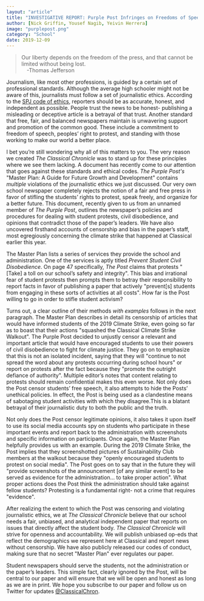 ```yaml
---
layout: "article"
title: "INVESTIGATIVE REPORT: Purple Post Infringes on Freedoms of Speech and Peaceful Assembly"
author: [Nick Griffin, Yousef Nagib, Yeivin Herrera]
image: "purplepost.png"
category: "School"
date: 2019-12-09
---
```


> Our liberty depends on the freedom of the press, and that cannot be limited without being lost.  
> &emsp;-Thomas Jefferson

Journalism, like most other professions, is guided by a certain set of professional standards. Although the average high schooler might not be aware of this, journalists must follow a set of journalistic ethics. According to the [SPJ code of ethics][1], reporters should be as accurate, honest, and independent as possible. People trust the news to be honest- publishing a misleading or deceptive article is a betrayal of that trust. Another standard that free, fair, and balanced newspapers maintain is unwavering support and promotion of the common good. These include a commitment to freedom of speech, peoples’ right to protest, and standing with those working to make our world a better place.



I bet you’re still wondering why all of this matters to you. The very reason we created *The Classical Chronicle* was to stand up for these principles where we see them lacking. A document has recently come to our attention that goes against these standards and ethical codes. *The Purple Post's* "Master Plan: A Guide for Future Growth and Development" contains _multiple_ violations of the journalistic ethics we just discussed. Our very own school newspaper completely rejects the notion of a fair and free press in favor of stifling the students’ rights to protest, speak freely, and organize for a better future. This document, recently given to us from an unnamed member of *The Purple Post*, outlines the newspaper’s policies and procedures for dealing with student protests, civil disobedience, and opinions that contradict those of the paper’s leaders. We have also uncovered firsthand accounts of censorship and bias in the paper’s staff, most egregiously concerning the climate strike that happened at Classical earlier this year.



The Master Plan lists a series of services they provide the school and administration. One of the services is aptly titled *Prevent Student Civil Disobedience*. On page 47 specifically, *The Post* claims that protests "[Take] a toll on our school’s safety and integrity". This bias and irrational fear of student protests then prompts them to betray their responsibility to report facts in favor of publishing a paper that actively "prevent[s] students from engaging in these sorts of activities at all costs". How far is the Post willing to go in order to stifle student activism?



Turns out, a clear outline of their methods *with examples* follows in the next paragraph. The Master Plan describes in detail its censorship of articles that would have informed students of the 2019 Climate Strike, even going so far as to boast that their actions "squashed the Classical Climate Strike Walkout". The Purple Post decided to unjustly censor a relevant and important article that would have encouraged students to use their powers of civil disobedience to fight for climate justice. They go on to emphasize that this is not an isolated incident, saying that they will "continue to not spread the word about any protests occurring during school hours" or report on protests after the fact because they "promote the outright defiance of authority". Multiple editor’s notes that content relating to protests should remain confidential makes this even worse. Not only does the Post censor students’ free speech, it also attempts to hide the Posts’ unethical policies. In effect, the Post is being used as a clandestine means of sabotaging student activities with which they disagree.This is a blatant betrayal of their journalistic duty to both the public and the truth.



Not only does the Post censor legitimate opinions, it also takes it upon itself to use its social media accounts spy on students who participate in these important events and report back to the administration with screenshots and specific information on participants. Once again, the Master Plan helpfully provides us with an example. During the 2019 Climate Strike, the Post implies that they screenshotted pictures of Sustainability Club members at the walkout because they "openly encouraged students to protest on social media". The Post goes on to say that in the future they will "provide screenshots of the announcement [of any similar event] to be served as evidence for the administration… to take proper action". What proper actions does the Post think the administration should take against fellow students? Protesting is a fundamental right- not a crime that requires "evidence".



After realizing the extent to which the Post was censoring and violating journalistic ethics, we at *The Classical Chronicle* believe that our school needs a fair, unbiased, and analytical independent paper that reports on issues that directly affect the student body. *The Classical Chronicle* will strive for openness and accountability. We will publish unbiased op-eds that reflect the demographics we represent here at Classical and report news without censorship. We have also publicly released our codes of conduct, making sure that no secret "Master Plan" ever regulates our paper.



Student newspapers should serve the students, not the administration or the paper’s leaders. This simple fact, clearly ignored by the Post, will be central to our paper and will ensure that we will be open and honest as long as we are in print. We hope you subscribe to our paper and follow us on Twitter for updates [@ClassicalChron][2].

[1]: https://www.spj.org/ethicscode.asp
[2]: https://twitter.com/ClassicalChron
